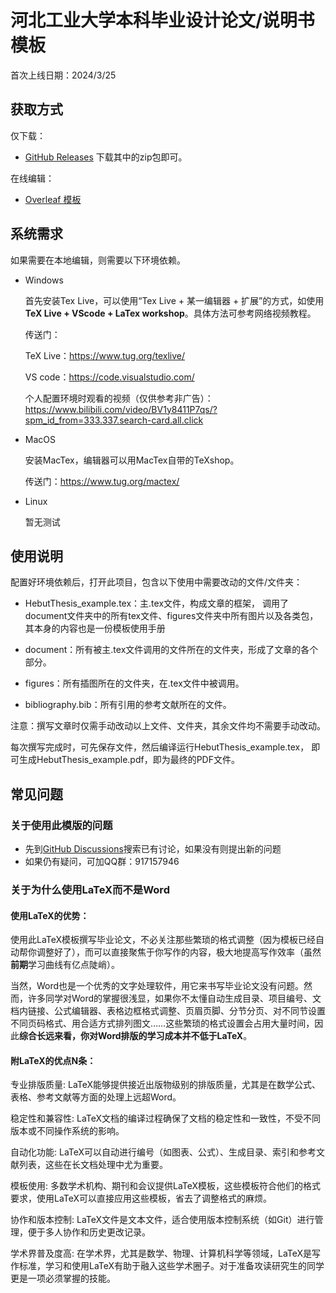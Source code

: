 
# 河北工业大学本科毕业设计论文/说明书模板
首次上线日期：2024/3/25
## 获取方式

仅下载：
* [GitHub Releases](https://github.com/LiuPeng-NGP/HEBUT-Thesis)
下载其中的zip包即可。

在线编辑：
* [Overleaf 模板]()

## 系统需求
如果需要在本地编辑，则需要以下环境依赖。
- Windows
    
    首先安装Tex Live，可以使用“Tex Live + 某一编辑器 + 扩展”的方式，如使用**TeX Live +  VScode + LaTex workshop**。具体方法可参考网络视频教程。

    传送门：
    
    TeX Live：https://www.tug.org/texlive/

    VS code：https://code.visualstudio.com/

    个人配置环境时观看的视频（仅供参考非广告）：https://www.bilibili.com/video/BV1y8411P7qs/?spm_id_from=333.337.search-card.all.click

- MacOS
    
    安装MacTex，编辑器可以用MacTex自带的TeXshop。

    传送门：https://www.tug.org/mactex/

- Linux
    
    暂无测试
## 使用说明

配置好环境依赖后，打开此项目，包含以下使用中需要改动的文件/文件夹：

* HebutThesis_example.tex：主.tex文件，构成文章的框架，
调用了document文件夹中的所有tex文件、figures文件夹中所有图片以及各类包，
其本身的内容也是一份模板使用手册

* document：所有被主.tex文件调用的文件所在的文件夹，形成了文章的各个部分。

* figures：所有插图所在的文件夹，在.tex文件中被调用。

* bibliography.bib：所有引用的参考文献所在的文件。

注意：撰写文章时仅需手动改动以上文件、文件夹，其余文件均不需要手动改动。

每次撰写完成时，可先保存文件，然后编译运行HebutThesis_example.tex，
即可生成HebutThesis_example.pdf，即为最终的PDF文件。

## 常见问题


### 关于使用此模版的问题
* 先到[GitHub Discussions](https://github.com/LiuPeng-NGP/HEBUT-Thesis/discussions)搜索已有讨论，如果没有则提出新的问题
* 如果仍有疑问，可加QQ群：917157946

### 关于为什么使用LaTeX而不是Word
#### 使用LaTeX的优势：

使用此LaTeX模板撰写毕业论文，不必关注那些繁琐的格式调整（因为模板已经自动帮你调整好了），而可以直接聚焦于你写作的内容，极大地提高写作效率（虽然**前期**学习曲线有亿点陡峭）。

当然，Word也是一个优秀的文字处理软件，用它来书写毕业论文没有问题。然而，许多同学对Word的掌握很浅显，如果你不太懂自动生成目录、项目编号、文档内链接、公式编辑器、表格边框格式调整、页眉页脚、分节分页、对不同节设置不同页码格式、用合适方式排列图文……这些繁琐的格式设置会占用大量时间，因此**综合长远来看，你对Word排版的学习成本并不低于LaTeX**。

#### 附LaTeX的优点N条：

专业排版质量: LaTeX能够提供接近出版物级别的排版质量，尤其是在数学公式、表格、参考文献等方面的处理上远超Word。

稳定性和兼容性: LaTeX文档的编译过程确保了文档的稳定性和一致性，不受不同版本或不同操作系统的影响。

自动化功能: LaTeX可以自动进行编号（如图表、公式）、生成目录、索引和参考文献列表，这些在长文档处理中尤为重要。

模板使用: 多数学术机构、期刊和会议提供LaTeX模板，这些模板符合他们的格式要求，使用LaTeX可以直接应用这些模板，省去了调整格式的麻烦。

协作和版本控制: LaTeX文件是文本文件，适合使用版本控制系统（如Git）进行管理，便于多人协作和历史更改记录。

学术界普及度高: 在学术界，尤其是数学、物理、计算机科学等领域，LaTeX是写作标准，学习和使用LaTeX有助于融入这些学术圈子。对于准备攻读研究生的同学更是一项必须掌握的技能。


